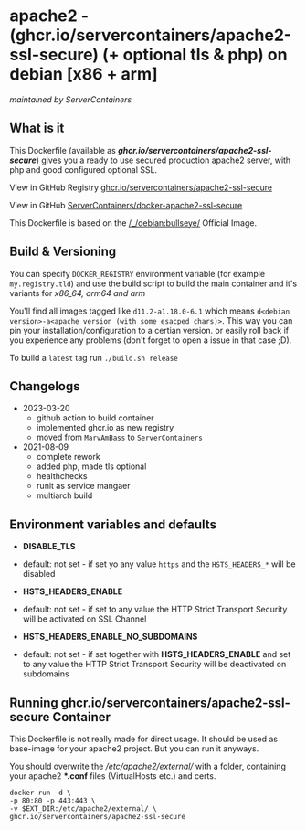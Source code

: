 # apache2 - (ghcr.io/servercontainers/apache2-ssl-secure) (+ optional tls & php) on debian [x86 + arm]

_maintained by ServerContainers_

## What is it

This Dockerfile (available as ___ghcr.io/servercontainers/apache2-ssl-secure___) gives you a ready to use secured production apache2 server, with php and good configured optional SSL.

View in GitHub Registry [ghcr.io/servercontainers/apache2-ssl-secure](https://ghcr.io/servercontainers/apache2-ssl-secure)

View in GitHub [ServerContainers/docker-apache2-ssl-secure](https://github.com/ServerContainers/docker-apache2-ssl-secure)

This Dockerfile is based on the [/_/debian:bullseye/](https://registry.hub.docker.com/_/debian/) Official Image.

## Build & Versioning

You can specify `DOCKER_REGISTRY` environment variable (for example `my.registry.tld`)
and use the build script to build the main container and it's variants for _x86_64, arm64 and arm_

You'll find all images tagged like `d11.2-a1.18.0-6.1` which means `d<debian version>-a<apache version (with some esacped chars)>`.
This way you can pin your installation/configuration to a certian version. or easily roll back if you experience any problems
(don't forget to open a issue in that case ;D).

To build a `latest` tag run `./build.sh release`

## Changelogs

* 2023-03-20
    * github action to build container
    * implemented ghcr.io as new registry
    * moved from `MarvAmBass` to `ServerContainers`
* 2021-08-09
    * complete rework
    * added php, made tls optional
    * healthchecks
    * runit as service mangaer
    * multiarch build

## Environment variables and defaults

* __DISABLE\_TLS__
 * default: not set - if set yo any value `https` and the `HSTS_HEADERS_*` will be disabled

* __HSTS\_HEADERS\_ENABLE__
 * default: not set - if set to any value the HTTP Strict Transport Security will be activated on SSL Channel

* __HSTS\_HEADERS\_ENABLE\_NO\_SUBDOMAINS__
 * default: not set - if set together with __HSTS\_HEADERS\_ENABLE__ and set to any value the HTTP Strict Transport Security will be deactivated on subdomains


## Running ghcr.io/servercontainers/apache2-ssl-secure Container

This Dockerfile is not really made for direct usage. It should be used as base-image for your apache2 project. But you can run it anyways.

You should overwrite the _/etc/apache2/external/_ with a folder, containing your apache2 __\*.conf__ files (VirtualHosts etc.) and certs.

    docker run -d \
    -p 80:80 -p 443:443 \
    -v $EXT_DIR:/etc/apache2/external/ \
    ghcr.io/servercontainers/apache2-ssl-secure



